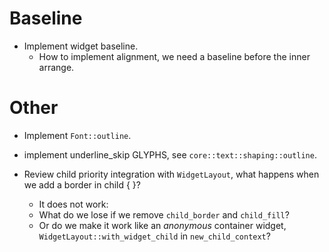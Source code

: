 # Baseline

* Implement widget baseline.
   - How to implement alignment, we need a baseline before the inner arrange.

# Other

* Implement `Font::outline`.
* implement underline_skip GLYPHS, see `core::text::shaping::outline`.

* Review child priority integration with `WidgetLayout`, what happens when we add a border in child { }?
   - It does not work:
    - What do we lose if we remove `child_border` and `child_fill`?
    - Or do we make it work like an *anonymous* container widget, `WidgetLayout::with_widget_child` in `new_child_context`? 
